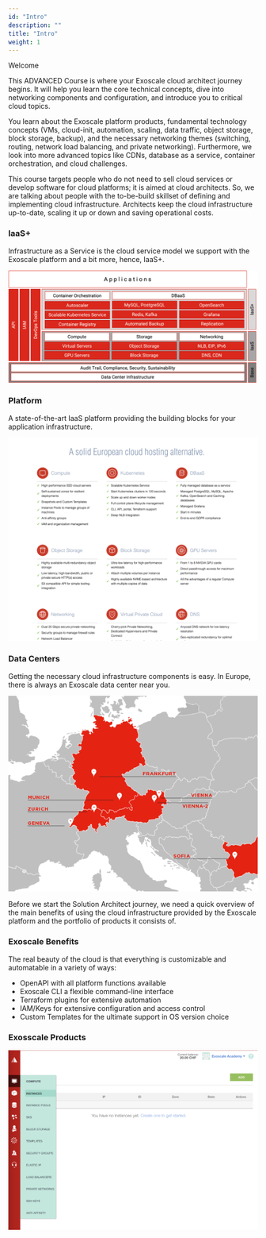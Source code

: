 ```yaml
---
id: "Intro"
description: ""
title: "Intro"
weight: 1
---
```


Welcome

This ADVANCED Course is where your Exoscale cloud architect journey begins. It will help you learn the core technical concepts, dive into networking components and configuration, and introduce you to critical cloud topics.

You learn about the Exoscale platform products, fundamental technology concepts (VMs, cloud-init, automation, scaling, data traffic, object storage, block storage, backup), and the necessary networking themes (switching, routing, network load balancing, and private networking). Furthermore, we look into more advanced topics like CDNs, database as a service, container orchestration, and cloud challenges.

This course targets people who do not need to sell cloud services or develop software for cloud platforms; it is aimed at cloud architects. So, we are talking about people with the to-be-build skillset of defining and implementing cloud infrastructure. Architects keep the cloud infrastructure up-to-date, scaling it up or down and saving operational costs.

### laaS+

Infrastructure as a Service is the cloud service model we support with the Exoscale platform and a bit more, hence, IaaS+.

![iaas-arch](iaas-arch.png)

### Platform

A state-of-the-art IaaS platform providing the building blocks for your application infrastructure.

![iaas-over](iaas-over.png)

### Data Centers

Getting the necessary cloud infrastructure components is easy. In Europe, there is always an Exoscale data center near you.

![our-dcs](our-dcs.png)

Before we start the Solution Architect journey, we need a quick overview of the main benefits of using the cloud infrastructure provided by the Exoscale platform and the portfolio of products it consists of.

### Exoscale Benefits

The real beauty of the cloud is that everything is customizable and automatable in a variety of ways:
 - OpenAPI with all platform functions available
 - Exoscale CLI a flexible command-line interface
 - Terraform plugins for extensive automation
 - IAM/Keys for extensive configuration and access control
 - Custom Templates for the ultimate support in OS version choice

###  Exosscale Products

![our-wui](our-wui.png)
